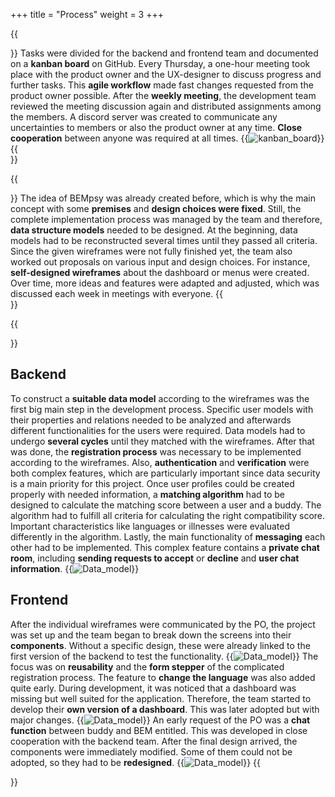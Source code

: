 +++ 
title = "Process"
weight = 3
+++

{{<section title="⚙️ Workflow">}}
Tasks were divided for the backend and frontend team and documented on a **kanban board** on GitHub. Every Thursday, a one-hour meeting took place with the product owner and the UX-designer to discuss progress and further tasks. This **agile workflow** made fast changes requested from the product owner possible. After the **weekly meeting**, the development team reviewed the meeting discussion again and distributed assignments among the members. A discord server was created to communicate any uncertainties to members or also the product owner at any time. **Close cooperation** between anyone was required at all times.
{{<image src="kanban2.png" alt="kanban_board" caption="kanban board">}}
{{</section>}}


{{<section title="📅 Planning">}}
The idea of BEMpsy was already created before, which is why the main concept with some **premises** and **design choices were fixed**. Still, the complete implementation process was managed by the team and therefore, **data structure models** needed to be designed. At the beginning, data models had to be reconstructed several times until they passed all criteria. 
Since the given wireframes were not fully finished yet, the team also worked out proposals on various input and design choices. For instance, **self-designed wireframes** about the dashboard or menus were created. Over time, more ideas and features were adapted and adjusted, which was discussed each week in meetings with everyone.
{{</section>}}

{{<section title="👩‍💻 Development">}}
## Backend
To construct a **suitable data model** according to the wireframes was the first big main step in the development process. Specific user models with their properties and relations needed to be analyzed and afterwards different functionalities for the users were required. Data models had to undergo **several cycles** until they matched with the wireframes. After that was done, the **registration process** was necessary to be implemented according to the wireframes. Also, **authentication** and **verification** were both complex features, which are particularly important since data security is a main priority for this project. Once user profiles could be created properly with needed information, a **matching algorithm** had to be designed to calculate the matching score between a user and a buddy. The algorithm had to fulfill all criteria for calculating the right compatibility score. Important characteristics like languages or illnesses were evaluated differently in the algorithm. Lastly, the main functionality of **messaging** each other had to be implemented. This complex feature contains a **private chat room**, including **sending requests to accept** or **decline** and **user chat information**.
{{<image src="datamodel.png" alt="Data_model" caption="Data model">}}
## Frontend
After the individual wireframes were communicated by the PO, the project was set up and the team began to break down the screens into their **components**. Without a specific  design, these were already linked to the first version of the backend to test the functionality.
{{<image src="wireframes.png" alt="Data_model" caption="Initial wireframes">}}
The focus was on **reusability** and the **form stepper** of the complicated registration process. The feature to **change the language** was also added quite early. During development, it was noticed that a dashboard was missing but well suited for the application. Therefore, the team started to develop their **own version of a dashboard**. This was later adopted but with major changes. 
{{<image src="custom_wireframes.png" alt="Data_model" caption="suggested wireframes">}}
An early request of the PO was a **chat function** between buddy and BEM entitled. This was developed in close cooperation with the backend team. After the final design arrived, the components were immediately modified. Some of them could not be adopted, so they had to be **redesigned**.
{{<image src="final_design.png" alt="Data_model" caption="Part of Final Designs">}}
{{</section>}}